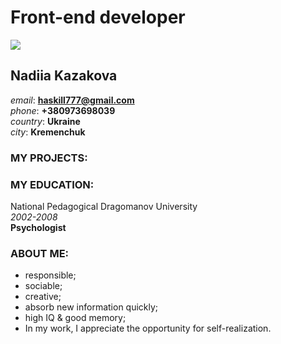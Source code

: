  # Front-end developer
 
 ![](https://lh3.googleusercontent.com/pw/AM-JKLVAQgvuOE-Xp1pygrgZKy-mL52Urvm6mNACXBgrR01HpWHXwKVtmXeibEGuuxugbykoUfNwvpEVFhycP3Vmr_-RtrAiUFgJFpxW_YwEZA6U9qFIp589FE8rVjNmw8QE6vCqQNirg3l1sXuNhfl5vm30hw=s866-no?authuser=0)

## **Nadiia Kazakova** 
    
  *email*: **haskill777@gmail.com**\
  *phone*: **+380973698039**\
  *country*: **Ukraine**\
  *city*: **Kremenchuk**
   
 ### **MY PROJECTS:** 
   
   
 ### **MY EDUCATION:**
National Pedagogical Dragomanov University\
 *2002-2008*\
 **Psychologist**

 ### **ABOUT ME:**
 * responsible;
 * sociable;
 * creative;
 * absorb new information quickly;
 * high IQ & good memory;
 * In my work, I appreciate the opportunity for self-realization.
   
   
   
   
